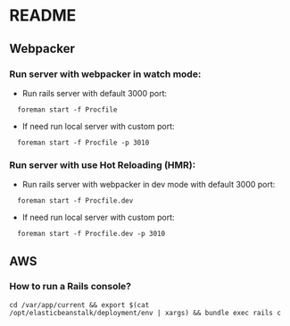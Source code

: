 # README

## Webpacker
### Run server with webpacker in watch mode:
- Run rails server with default 3000 port:
```
  foreman start -f Procfile
```
- If need run local server with custom port:
```
  foreman start -f Procfile -p 3010
```

### Run server with use Hot Reloading (HMR):
- Run rails server with webpacker in dev mode with default 3000 port:
```
  foreman start -f Procfile.dev
```
- If need run local server with custom port:
```
  foreman start -f Procfile.dev -p 3010
```

## AWS

### How to run a Rails console?

```
cd /var/app/current && export $(cat /opt/elasticbeanstalk/deployment/env | xargs) && bundle exec rails c
```
